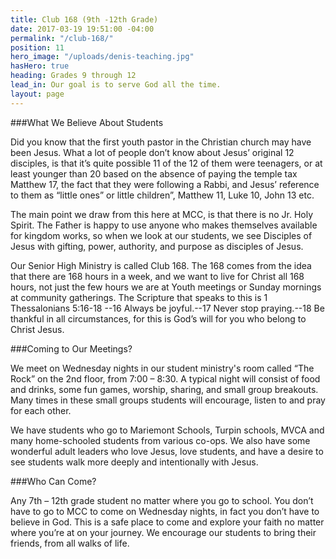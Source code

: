 ```yaml
---
title: Club 168 (9th -12th Grade)
date: 2017-03-19 19:51:00 -04:00
permalink: "/club-168/"
position: 11
hero_image: "/uploads/denis-teaching.jpg"
hasHero: true
heading: Grades 9 through 12
lead_in: Our goal is to serve God all the time.
layout: page
---
```


###What We Believe About Students

Did you know that the first youth pastor in the Christian church may have been Jesus. What a lot of people don’t know about Jesus’ original 12 disciples, is that it’s quite possible 11 of the 12 of them were teenagers, or at least younger than 20 based on the absence of paying the temple tax Matthew 17, the fact that they were following a Rabbi, and Jesus’ reference to them as “little ones” or little children”, Matthew 11, Luke 10, John 13 etc.

The main point we draw from this here at MCC, is that there is no Jr. Holy Spirit. The Father is happy to use anyone who makes themselves available for kingdom works, so when we look at our students, we see Disciples of Jesus with gifting, power, authority, and purpose as disciples of Jesus.

Our Senior High Ministry is called Club 168. The 168 comes from the idea that there are 168 hours in a week, and we want to live for Christ all 168 hours, not just the few hours we are at Youth meetings or Sunday mornings at community gatherings. The Scripture that speaks to this is  1 Thessalonians 5:16-18 --16 Always be joyful.--17 Never stop praying.--18 Be thankful in all circumstances, for this is God’s will for you who belong to Christ Jesus.

###Coming to Our Meetings?

We meet on Wednesday nights in our student ministry's room called “The Rock” on the 2nd floor, from 7:00 – 8:30. A typical night will consist of food and drinks, some fun games, worship, sharing, and small group breakouts. Many times in these small groups students will encourage, listen to and pray for each other.

We have students who go to Mariemont Schools, Turpin schools, MVCA and many home-schooled students from various co-ops. We also have some wonderful adult leaders who love Jesus, love students, and have a desire to see students walk more deeply and intentionally with Jesus.

###Who Can Come?

Any 7th – 12th grade student no matter where you go to school. You don’t have to go to MCC to come on Wednesday nights, in fact you don’t have to believe in God. This is a safe place to come and explore your faith no matter where you’re at on your journey. We encourage our students to bring their friends, from all walks of life.
